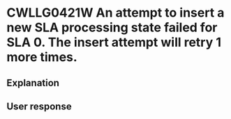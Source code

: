 # CWLLG0421W An attempt to insert a new SLA processing state failed for SLA 0.  The insert attempt will retry 1 more times.

## Explanation

## User response